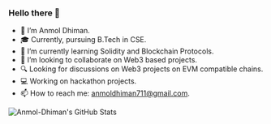 ### Hello there 👋

- 🔭 I’m Anmol Dhiman.
- 🎓 Currently, pursuing B.Tech in CSE.
- 🌱 I’m currently learning Solidity and Blockchain Protocols.
- 👯 I’m looking to collaborate on Web3 based projects.
- 🔍 Looking for discussions on Web3 projects on EVM compatible chains.
- 💻 Working on hackathon projects.
- 📫 How to reach me: anmoldhiman711@gmail.com.

![Anmol-Dhiman's GitHub Stats](https://github-readme-stats-sigma-five.vercel.app/api?username=anmol-dhiman&show_icons=true&theme=dracula)

